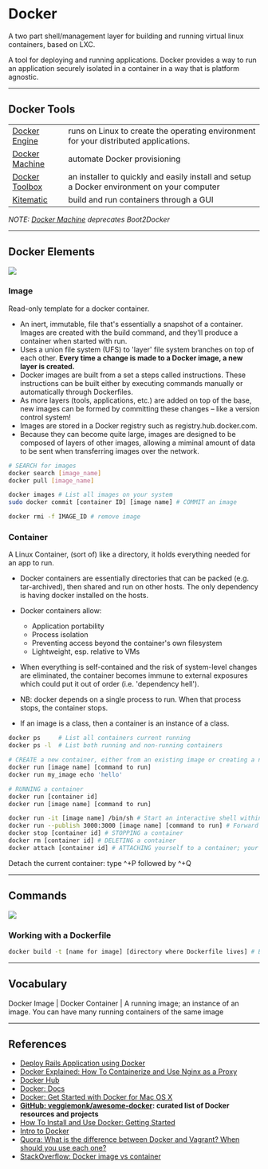 # Docker

A two part shell/management layer for building and running virtual linux containers, based on LXC.

A tool for deploying and running applications. Docker provides a way to run an application securely isolated in a container in a way that is platform agnostic.

---

## Docker Tools

|                                  |                                                                                            |
|----------------------------------|--------------------------------------------------------------------------------------------|
| [Docker Engine][docker engine]   | runs on Linux to create the operating environment for your distributed applications.       |
| [Docker Machine][docker machine] | automate Docker provisioning                                                               |
| [Docker Toolbox][toolbox]        | an installer to quickly and easily install and setup a Docker environment on your computer |
| [Kitematic][kitematic]           | build and run containers through a GUI                                                     |

*NOTE: [Docker Machine](https://docs.docker.com/machine) deprecates Boot2Docker*

---

## Docker Elements

![](https://m3xg3lob3p2dp7jl2yeyci13-wpengine.netdna-ssl.com/wp-content/uploads/2014/06/DockerizeImage2.png)

### Image

Read-only template for a docker container.

-   An inert, immutable, file that's essentially a snapshot of a container. Images are created with the build command, and they'll produce a container when started with run.
-   Uses a union file system (UFS) to 'layer' file system branches on top of each other. **Every time a change is made to a Docker image, a new layer is created.**
-   Docker images are built from a set a steps called instructions. These instructions can be built either by executing commands manually or automatically through Dockerfiles.
-   As more layers (tools, applications, etc.) are added on top of the base, new images can be formed by committing these changes – like a version control system!
-   Images are stored in a Docker registry such as registry.hub.docker.com.
-   Because they can become quite large, images are designed to be composed of layers of other images, allowing a miminal amount of data to be sent when transferring images over the network.

```sh
# SEARCH for images
docker search [image_name]
docker pull [image_name]

docker images # List all images on your system
sudo docker commit [container ID] [image name] # COMMIT an image

docker rmi -f IMAGE_ID # remove image
```

### Container

A Linux Container, (sort of) like a directory, it holds everything needed for an app to run.

-   Docker containers are essentially directories that can be packed (e.g. tar-archived), then shared and run on other hosts. The only dependency is having docker installed on the hosts.

-   Docker containers allow:

    -   Application portability
    -   Process isolation
    -   Preventing access beyond the container's own filesystem
    -   Lightweight, esp. relative to VMs

-   When everything is self-contained and the risk of system-level changes are eliminated, the container becomes immune to external exposures which could put it out of order (i.e. 'dependency hell').

-   NB: docker depends on a single process to run. When that process stops, the container stops.

-   If an image is a class, then a container is an instance of a class.

```sh
docker ps     # List all containers current running
docker ps -l  # List both running and non-running containers

# CREATE a new container, either from an existing image or creating a new one:
docker run [image name] [command to run]
docker run my_image echo 'hello'

# RUNNING a container
docker run [container id]
docker run [image name] [command to run]

docker run -it [image name] /bin/sh # Start an interactive shell within your container
docker run --publish 3000:3000 [image name] [command to run] # Forward a port on the host to a port on the container
docker stop [container id] # STOPPING a container
docker rm [container id] # DELETING a container
docker attach [container id] # ATTACHING yourself to a container; your console will run commands within the container itself
```

Detach the current container: type ^+P followed by ^+Q

---

## Commands

![](https://docs.docker.com/tutimg/container_explainer.png)

### Working with a Dockerfile

```sh
docker build -t [name for image] [directory where Dockerfile lives] # BUILDING an image from a dockerfile
```

---

## Vocabulary

Docker Image |
Docker Container | A running image; an instance of an image. You can have many running containers of the same image

---

## References

-   [Deploy Rails Application using Docker](http://steveltn.me/blog/2014/03/15/deploy-rails-applications-using-docker)
-   [Docker Explained: How To Containerize and Use Nginx as a Proxy](https://www.digitalocean.com/community/tutorials/docker-explained-how-to-containerize-and-use-nginx-as-a-proxy)
-   [Docker Hub][docker-hub]
-   [Docker: Docs](https://docs.docker.com)
-   [Docker: Get Started with Docker for Mac OS X](https://docs.docker.com/mac/)
-   **[GitHub: veggiemonk/awesome-docker](https://github.com/veggiemonk/awesome-docker): curated list of Docker resources and projects**
-   [How To Install and Use Docker: Getting Started](https://www.digitalocean.com/community/tutorials/how-to-install-and-use-docker-getting-started)
-   [Intro to Docker](http://jdlm.info/ds-docker-demo/#15)
-   [Quora: What is the difference between Docker and Vagrant? When should you use each one?](https://www.quora.com/What-is-the-difference-between-Docker-and-Vagrant-When-should-you-use-each-one)
-   [StackOverflow: Docker image vs container](http://stackoverflow.com/questions/23735149/docker-image-vs-container)

[docker engine]: "https://www.docker.com/products/docker-engine"
[docker machine]: "https://docs.docker.com/machine"
[docker-hub]: "https://hub.docker.com"
[kitematic]: "https://kitematic.com"
[toolbox]: "https://www.docker.com/products/docker-toolbox"
